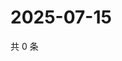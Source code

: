 # 2025-07-15

共 0 条

<!-- BEGIN ZHIHUVIDEO -->
<!-- 最后更新时间 Tue Jul 15 2025 02:17:49 GMT+0800 (China Standard Time) -->

<!-- END ZHIHUVIDEO -->
